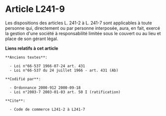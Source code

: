 # Article L241-9

Les dispositions des articles L. 241-2 à L. 241-7 sont applicables à toute personne qui, directement ou par personne
interposée, aura, en fait, exercé la gestion d'une société à responsabilité limitée sous le couvert ou au lieu et place de
son gérant légal.

**Liens relatifs à cet article**

	**Anciens textes**:

	  - Loi n°66-537 1966-07-24 art. 431
	  - Loi n°66-537 du 24 juillet 1966 - art. 431 (Ab)

	**Codifié par**:

	  - Ordonnance 2000-912 2000-09-18
	  - Loi n°2003-7 2003-01-03 art. 50 I (ratification)

	**Cite**:

	  - Code de commerce L241-2 à L241-7
